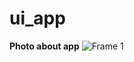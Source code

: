 # ui_app

__Photo about app__
![Frame 1](https://github.com/Rokobot/social_media_ui/assets/117278851/7308f730-0f22-4795-b4fd-efa1e4718b1a)
